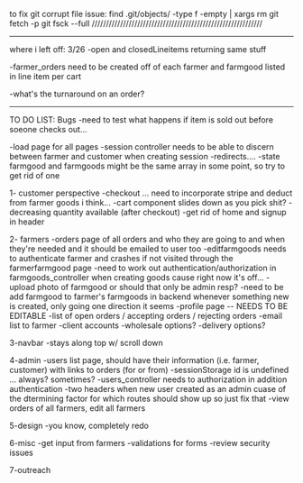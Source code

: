 to fix git corrupt file issue:
find .git/objects/ -type f -empty | xargs rm
git fetch -p
git fsck --full
////////////////////////////////////////////////////////////

***************
where i left off:
3/26
-open and closedLineitems returning same stuff

-farmer_orders need to be created off of each farmer and farmgood listed in line item per cart 

-what's the turnaround on an order?
***************

TO DO LIST:
Bugs
 -need to test what happens if item is sold out before soeone checks out... 
 
 -load page for all pages
 -session controller needs to be able to discern between farmer and customer when creating session
 -redirects.... 
 -state farmgood and farmgoods might be the same array in some point, so try to get rid of one 

1- customer perspective
 -checkout ... need to incorporate stripe and deduct from farmer goods i think... 
 -cart component slides down as you pick shit?
 -decreasing quantity available (after checkout)
 -get rid of home and signup in header 

2- farmers 
-orders page of all orders and who they are going to and when they're needed and it should be emailed to user too
-editfarmgoods needs to authenticate farmer and crashes if not visited through the farmerfarmgood page
-need to work out authentication/authorization in farmgoods_controller when creating goods cause right now it's off... 
-upload photo of farmgood or should that only be admin resp? 
-need to be add farmgood to farmer's farmgoods in backend whenever something new is created, only going one direction it seems
 -profile page -- NEEDS TO BE EDITABLE
 -list of open orders / accepting orders / rejecting orders
 -email list to farmer 
 -client accounts 
 -wholesale options?
 -delivery options?


3-navbar
 -stays along top w/ scroll down

4-admin
  -users list page, should have their information (i.e. farmer, customer) with links to orders (for or from)
  -sessionStorage id is undefined ... always? sometimes?
  -users_controller needs to authorization in addition authentication
  -two headers when new user created as an admin cuase of the dtermining factor for which routes should show up so just fix that
 -view orders of all farmers, edit all farmers 

5-design
 -you know, completely redo 

6-misc 
 -get input from farmers 
 -validations for forms
 -review security issues

7-outreach 


